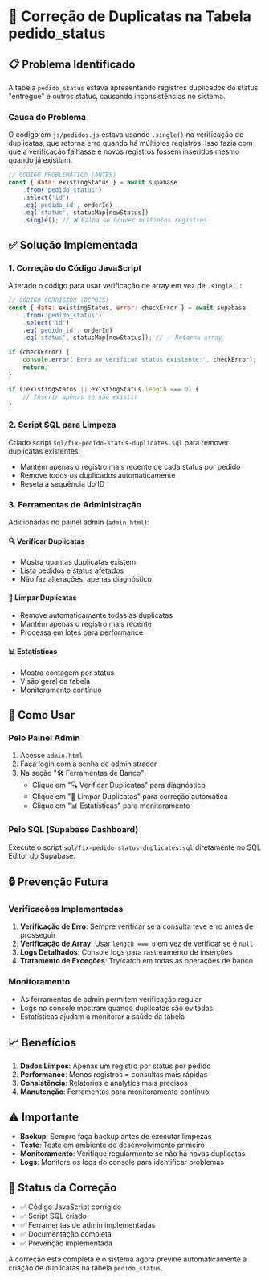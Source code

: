 # 🔧 Correção de Duplicatas na Tabela pedido_status

## 📋 Problema Identificado

A tabela `pedido_status` estava apresentando registros duplicados do status "entregue" e outros status, causando inconsistências no sistema.

### Causa do Problema

O código em `js/pedidos.js` estava usando `.single()` na verificação de duplicatas, que retorna erro quando há múltiplos registros. Isso fazia com que a verificação falhasse e novos registros fossem inseridos mesmo quando já existiam.

```javascript
// CÓDIGO PROBLEMÁTICO (ANTES)
const { data: existingStatus } = await supabase
    .from('pedido_status')
    .select('id')
    .eq('pedido_id', orderId)
    .eq('status', statusMap[newStatus])
    .single(); // ❌ Falha se houver múltiplos registros
```

## ✅ Solução Implementada

### 1. Correção do Código JavaScript

Alterado o código para usar verificação de array em vez de `.single()`:

```javascript
// CÓDIGO CORRIGIDO (DEPOIS)
const { data: existingStatus, error: checkError } = await supabase
    .from('pedido_status')
    .select('id')
    .eq('pedido_id', orderId)
    .eq('status', statusMap[newStatus]); // ✅ Retorna array

if (checkError) {
    console.error('Erro ao verificar status existente:', checkError);
    return;
}

if (!existingStatus || existingStatus.length === 0) {
    // Inserir apenas se não existir
}
```

### 2. Script SQL para Limpeza

Criado script `sql/fix-pedido-status-duplicates.sql` para remover duplicatas existentes:

- Mantém apenas o registro mais recente de cada status por pedido
- Remove todos os duplicados automaticamente
- Reseta a sequência do ID

### 3. Ferramentas de Administração

Adicionadas no painel admin (`admin.html`):

#### 🔍 Verificar Duplicatas
- Mostra quantas duplicatas existem
- Lista pedidos e status afetados
- Não faz alterações, apenas diagnóstico

#### 🧹 Limpar Duplicatas
- Remove automaticamente todas as duplicatas
- Mantém apenas o registro mais recente
- Processa em lotes para performance

#### 📊 Estatísticas
- Mostra contagem por status
- Visão geral da tabela
- Monitoramento contínuo

## 🚀 Como Usar

### Pelo Painel Admin

1. Acesse `admin.html`
2. Faça login com a senha de administrador
3. Na seção "🛠️ Ferramentas de Banco":
   - Clique em "🔍 Verificar Duplicatas" para diagnóstico
   - Clique em "🧹 Limpar Duplicatas" para correção automática
   - Clique em "📊 Estatísticas" para monitoramento

### Pelo SQL (Supabase Dashboard)

Execute o script `sql/fix-pedido-status-duplicates.sql` diretamente no SQL Editor do Supabase.

## 🔒 Prevenção Futura

### Verificações Implementadas

1. **Verificação de Erro**: Sempre verificar se a consulta teve erro antes de prosseguir
2. **Verificação de Array**: Usar `length === 0` em vez de verificar se é `null`
3. **Logs Detalhados**: Console logs para rastreamento de inserções
4. **Tratamento de Exceções**: Try/catch em todas as operações de banco

### Monitoramento

- As ferramentas de admin permitem verificação regular
- Logs no console mostram quando duplicatas são evitadas
- Estatísticas ajudam a monitorar a saúde da tabela

## 📈 Benefícios

1. **Dados Limpos**: Apenas um registro por status por pedido
2. **Performance**: Menos registros = consultas mais rápidas
3. **Consistência**: Relatórios e analytics mais precisos
4. **Manutenção**: Ferramentas para monitoramento contínuo

## ⚠️ Importante

- **Backup**: Sempre faça backup antes de executar limpezas
- **Teste**: Teste em ambiente de desenvolvimento primeiro
- **Monitoramento**: Verifique regularmente se não há novas duplicatas
- **Logs**: Monitore os logs do console para identificar problemas

## 🔄 Status da Correção

- ✅ Código JavaScript corrigido
- ✅ Script SQL criado
- ✅ Ferramentas de admin implementadas
- ✅ Documentação completa
- ✅ Prevenção implementada

A correção está completa e o sistema agora previne automaticamente a criação de duplicatas na tabela `pedido_status`.